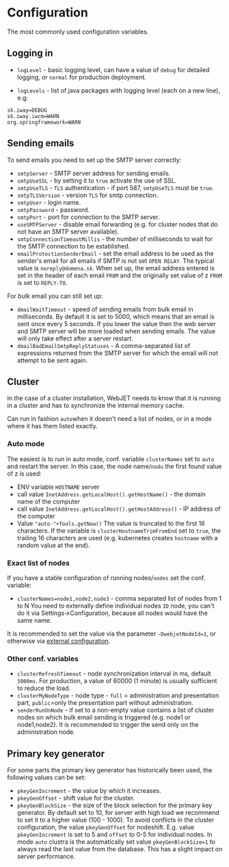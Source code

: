 # Configuration

The most commonly used configuration variables.

## Logging in

- `logLevel` - basic logging level, can have a value of `debug` for detailed logging, or `normal` for production deployment.

- `logLevels` - list of java packages with logging level (each on a new line), e.g:
```
sk.iway=DEBUG
sk.iway.iwcm=WARN
org.springframework=WARN
```

## Sending emails

To send emails you need to set up the SMTP server correctly:
- `smtpServer` - SMTP server address for sending emails.
- `smtpUseSSL` - by setting it to `true` activate the use of SSL.
- `smtpUseTLS` - `TLS` authentication - if port 587, `smtpUseTLS` must be `true`.
- `smtpTLSVersion` - version `TLS` for smtp connection.
- `smtpUser` - login name.
- `smtpPassword` - password.
- `smtpPort` - port for connection to the SMTP server.
- `useSMTPServer` - disable email forwarding (e.g. for cluster nodes that do not have an SMTP server available).
- `smtpConnectionTimeoutMillis` - the number of milliseconds to wait for the SMTP connection to be established.
- `emailProtectionSenderEmail` - set the email address to be used as the sender's email for all emails if SMTP is not set `OPEN RELAY`. The typical value is `noreply@domena.sk`. When set up, the email address entered is set in the header of each email `FROM` and the originally set value of z `FROM` is set to `REPLY-TO`.

For bulk email you can still set up:
- `dmailWaitTimeout` - speed of sending emails from bulk email in milliseconds. By default it is set to 5000, which means that an email is sent once every 5 seconds. If you lower the value then the web server and SMTP server will be more loaded when sending emails. The value will only take effect after a server restart.
- `dmailBadEmailSmtpReplyStatuses` - A comma-separated list of expressions returned from the SMTP server for which the email will not attempt to be sent again.

## Cluster

In the case of a cluster installation, WebJET needs to know that it is running in a cluster and has to synchronize the internal memory cache.

Can run in fashion `auto`when it doesn't need a list of nodes, or in a mode where it has them listed exactly.

### Auto mode

The easiest is to run in auto mode, conf. variable `clusterNames` set to `auto` and restart the server. In this case, the node name/`nodu` the first found value of z is used:
- ENV variable `HOSTNAME` server
- call value `InetAddress.getLocalHost().getHostName()` - the domain name of the computer
- call value `InetAddress.getLocalHost().getHostAddress()` - IP address of the computer
- Value `"auto-"+Tools.getNow()`
The value is truncated to the first 16 characters. If the variable is `clusterHostnameTrimFromEnd` set to `true`, the trailing 16 characters are used (e.g. kubernetes creates `hostname` with a random value at the end).

### Exact list of nodes

If you have a stable configuration of running nodes/`nodes` set the conf. variable:
- `clusterNames=node1,node2,node3` - comma separated list of nodes from 1 to N
You need to externally define individual nodes `ID` node, you can't do it via Settings->Configuration, because all nodes would have the same name.

It is recommended to set the value via the parameter `-DwebjetNodeId=1`, or otherwise via [external configuration](../external-configuration.md).

### Other conf. variables

- `clusterRefreshTimeout` - node synchronization interval in ms, default `5000ms`. For production, a value of 60000 (1 minute) is usually sufficient to reduce the load.
- `clusterMyNodeType` - node type - `full` = administration and presentation part, `public`=only the presentation part without administration.
- `senderRunOnNode` - if set to a non-empty value contains a list of cluster nodes on which bulk email sending is triggered (e.g. node1 or node1,node2). It is recommended to trigger the send only on the administration node.

## Primary key generator

For some parts the primary key generator has historically been used, the following values can be set:
- `pkeyGenIncrement` - the value by which it increases.
- `pkeyGenOffset` - shift value for the cluster.
- `pkeyGenBlockSize` - the size of the block selection for the primary key generator. By default set to 10, for server with high load we recommend to set it to a higher value (100 - 1000).
To avoid conflicts in the cluster configuration, the value `pkeyGenOffset` for nodeshift. E.g. value `pkeyGenIncrement` is set to 5 and `offset` to 0-5 for individual nodes. In mode `auto` clustra is the automatically set value `pkeyGenBlockSize=1` to always read the last value from the database. This has a slight impact on server performance.
